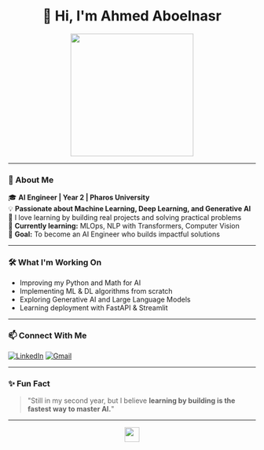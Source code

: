 <h1 align="center">👋 Hi, I'm Ahmed Aboelnasr</h1>

<p align="center">
  <img src="https://media.giphy.com/media/LmNwrBhejkK9EFP504/giphy.gif" width="250px"/>
</p>

---

### 📝 About Me

🎓 **AI Engineer | Year 2 | Pharos University**  
💡 **Passionate about Machine Learning, Deep Learning, and Generative AI**  
🚀 I love learning by building real projects and solving practical problems  
🌱 **Currently learning:** MLOps, NLP with Transformers, Computer Vision  
🎯 **Goal:** To become an AI Engineer who builds impactful solutions

---

### 🛠️ What I'm Working On

- Improving my Python and Math for AI  
- Implementing ML & DL algorithms from scratch  
- Exploring Generative AI and Large Language Models  
- Learning deployment with FastAPI & Streamlit

---

### 📫 Connect With Me

[![LinkedIn](https://img.shields.io/badge/LinkedIn-blue?style=for-the-badge&logo=linkedin)](https://www.linkedin.com/) <!-- حط لينكد إن بتاعك هنا -->
[![Gmail](https://img.shields.io/badge/Gmail-red?style=for-the-badge&logo=gmail&logoColor=white)](mailto:your-email@example.com) <!-- غيرها لبريدك -->

---

### ✨ Fun Fact

> "Still in my second year, but I believe **learning by building is the fastest way to master AI.**"

---

<p align="center">
  <img src="https://media.giphy.com/media/hvRJCLFzcasrR4ia7z/giphy.gif" width="30px"/>
</p>
